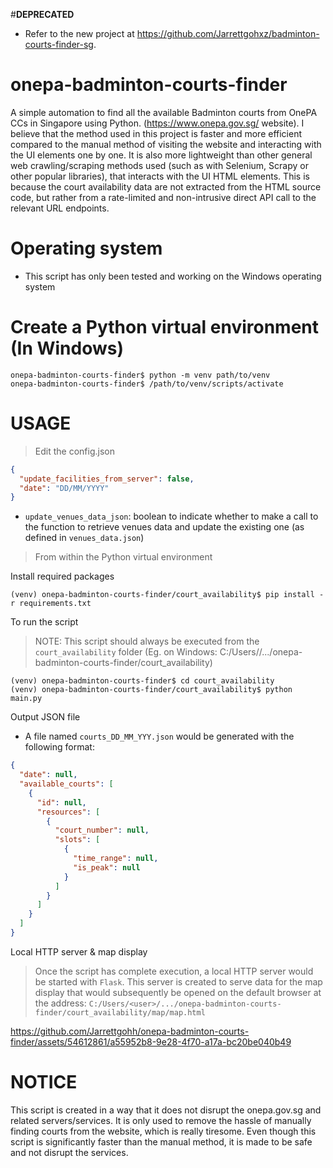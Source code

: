 #**DEPRECATED**
- Refer to the new project at https://github.com/Jarrettgohxz/badminton-courts-finder-sg.


# onepa-badminton-courts-finder

A simple automation to find all the available Badminton courts from OnePA CCs in Singapore using Python. (https://www.onepa.gov.sg/ website). I believe that the method used in this project is faster and more efficient compared to the manual method of visiting the website and interacting with the UI elements one by one. It is also more lightweight than other general web crawling/scraping methods used (such as with Selenium, Scrapy or other popular libraries), that interacts with the UI HTML elements. This is because the court availability data are not extracted from the HTML source code, but rather from a rate-limited and non-intrusive direct API call to the relevant URL endpoints.

# Operating system
- This script has only been tested and working on the Windows operating system


# Create a Python virtual environment (In Windows)

```
onepa-badminton-courts-finder$ python -m venv path/to/venv
onepa-badminton-courts-finder$ /path/to/venv/scripts/activate
```

# USAGE

> Edit the config.json

```json
{
  "update_facilities_from_server": false,
  "date": "DD/MM/YYYY"
}
```

- `update_venues_data_json`: boolean to indicate whether to make a call to the function to retrieve venues data and update the existing one (as defined in `venues_data.json`)

> From within the Python virtual environment

Install required packages

```
(venv) onepa-badminton-courts-finder/court_availability$ pip install -r requirements.txt
```

To run the script
> NOTE: This script should always be executed from the `court_availability` folder
> (Eg. on Windows: C:/Users/<user>/.../onepa-badminton-courts-finder/court_availability)
```
(venv) onepa-badminton-courts-finder$ cd court_availability
(venv) onepa-badminton-courts-finder/court_availability$ python main.py
```

Output JSON file

- A file named `courts_DD_MM_YYY.json` would be generated with the following format:

```json
{
  "date": null,
  "available_courts": [
    {
      "id": null,
      "resources": [
        {
          "court_number": null,
          "slots": [
            {
              "time_range": null,
              "is_peak": null
            }
          ]
        }
      ]
    }
  ]
}
```

Local HTTP server & map display
> Once the script has complete execution, a local HTTP server would be started with `Flask`. This server is created to serve data for the map display that would subsequently be opened on the default browser at the address: `C:/Users/<user>/.../onepa-badminton-courts-finder/court_availability/map/map.html`


https://github.com/Jarrettgohh/onepa-badminton-courts-finder/assets/54612861/a55952b8-9e28-4f70-a17a-bc20be040b49



# NOTICE

This script is created in a way that it does not disrupt the onepa.gov.sg and related servers/services. It is only used to remove the hassle of manually finding courts from the website, which is really tiresome. Even though this script is significantly faster than the manual method, it is made to be safe and not disrupt the services.
